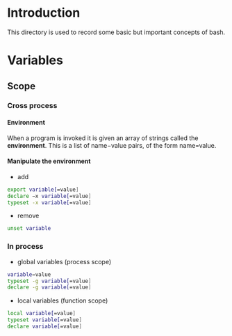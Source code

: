 # Introduction

This directory is used to record some basic but important concepts of bash.

# Variables
## Scope
### Cross process

#### Environment 
When a program is invoked it is given an array of strings called the **environment**. This is a list of name−value pairs, of the form name=value.
#### Manipulate the environment
- add
```bash
export variable[=value]
declare −x variable[=value]
typeset -x variable[=value]
```
- remove
```bash
unset variable
```

### In process
- global variables (process scope)
```bash
variable=value
typeset -g variable[=value]
declare -g variable[=value]
```

- local variables (function scope)
```bash
local variable[=value]
typeset variable[=value]
declare variable[=value]
```
